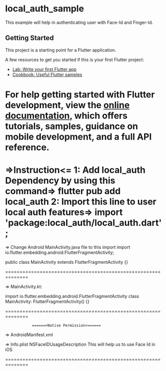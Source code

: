 # local_auth_sample

This example will help in authenticating user with Face-Id and Finger-Id.

## Getting Started

This project is a starting point for a Flutter application.

A few resources to get you started if this is your first Flutter project:

- [Lab: Write your first Flutter app](https://docs.flutter.dev/get-started/codelab)
- [Cookbook: Useful Flutter samples](https://docs.flutter.dev/cookbook)

For help getting started with Flutter development, view the
[online documentation](https://docs.flutter.dev/), which offers tutorials,
samples, guidance on mobile development, and a full API reference.
=============================================================
=>Instruction<=
1: Add local_auth Dependency by using this command=> flutter pub add local_auth
2: Import this line to user local auth features=> import 'package:local_auth/local_auth.dart';
=============================================================

=> Change Android MainActivity.java file to this import
import io.flutter.embedding.android.FlutterFragmentActivity;

public class MainActivity extends FlutterFragmentActivity {}

==============================================================

=> MainActivity.kt:

import io.flutter.embedding.android.FlutterFragmentActivity class MainActivity:
FlutterFragmentActivity() {}

==============================================================

                ======>Native Permission<======

=> AndroidManifest.xml
<manifest xmlns:android="http://schemas.android.com/apk/res/android"
package="com.example.app">
<uses-permission android:name="android.permission.USE_BIOMETRIC"/>
<manifest>

=> Info.plist
<key>NSFaceIDUsageDescription</key>
<string>This will help us to use Face Id in iOS</string>

==============================================================